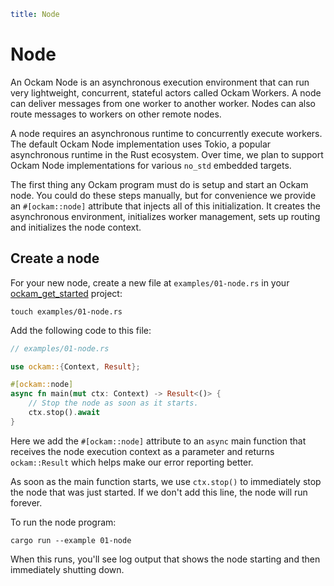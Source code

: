 ```yaml
title: Node
```

# Node

An Ockam Node is an asynchronous execution environment that can run very
lightweight, concurrent, stateful actors called Ockam Workers. A node can
deliver messages from one worker to another worker. Nodes can also route
messages to workers on other remote nodes.

A node requires an asynchronous runtime to concurrently execute workers.
The default Ockam Node implementation uses Tokio, a popular asynchronous
runtime in the Rust ecosystem. Over time, we plan to support Ockam Node
implementations for various `no_std` embedded targets.

The first thing any Ockam program must do is setup and start an Ockam node.
You could do these steps manually, but for convenience we provide an
`#[ockam::node]` attribute that injects all of this initialization.
It creates the asynchronous environment, initializes worker management,
sets up routing and initializes the node context.

## Create a node

For your new node, create a new file at `examples/01-node.rs` in your
[ockam_get_started](../00-setup) project:

```
touch examples/01-node.rs
```

Add the following code to this file:

```rust
// examples/01-node.rs

use ockam::{Context, Result};

#[ockam::node]
async fn main(mut ctx: Context) -> Result<()> {
    // Stop the node as soon as it starts.
    ctx.stop().await
}
```

Here we add the `#[ockam::node]` attribute to an `async` main function that
receives the node execution context as a parameter and returns `ockam::Result`
which helps make our error reporting better.

As soon as the main function starts, we use `ctx.stop()` to immediately stop
the node that was just started. If we don't add this line, the node will run
forever.

To run the node program:

```
cargo run --example 01-node
```

When this runs, you'll see log output that shows the node starting and then
immediately shutting down.

<div style="display: none; visibility: hidden;">
<hr><b>Next:</b> <a href="../02-worker">02. Create an Ockam worker</a>
</div>
